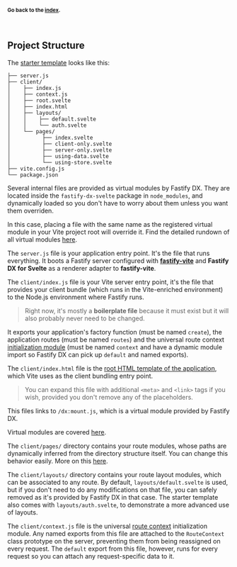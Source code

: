 <sub>**Go back to the [index](https://github.com/fastify/fastify-dx/blob/main/packages/fastify-dx-solid/README.md).**</sub>

<br>

## Project Structure

The [starter template](https://github.com/fastify/fastify-dx/tree/dev/starters/svelte) looks like this:

```
├── server.js
├── client/
│    ├── index.js
│    ├── context.js
│    ├── root.svelte
│    ├── index.html
│    ├── layouts/
│    │    ├── default.svelte
│    │    └── auth.svelte
│    └── pages/
│          ├── index.svelte
│          ├── client-only.svelte
│          ├── server-only.svelte
│          ├── using-data.svelte
│          └── using-store.svelte
├── vite.config.js
└── package.json
```
  
Several internal files are provided as virtual modules by Fastify DX. They are located inside the `fastify-dx-svelte` package in `node_modules`, and dynamically loaded so you don't have to worry about them unless you want them overriden. 

In this case, placing a file with the same name as the registered virtual module in your Vite project root will override it. Find the detailed rundown of all virtual modules [here][virtual-modules].

[virtual-modules]: https://github.com/fastify/fastify-dx/blob/main/docs/svelte/virtual-modules.md

The `server.js` file is your application entry point. It's the file that runs everything. It boots a Fastify server configured with [**fastify-vite**](https://github.com/fastify/fastify-vite) and **Fastify DX for Svelte** as a renderer adapter to **fastify-vite**. 

The `client/index.js` file is your Vite server entry point, it's the file that provides your client bundle (which runs in the Vite-enriched environment) to the Node.js environment where Fastify runs. 

> Right now, it's mostly a **boilerplate file** because it must exist but it will also probably never need to be changed.

It exports your application's factory function (must be named `create`), the application routes (must be named `routes`) and the universal route context [initialization module](https://github.com/fastify/fastify-dx/blob/main/docs/svelte/route-context.md#initialization-module) (must be named `context` and have a dynamic module import so Fastify DX can pick up `default` and named exports).

The `client/index.html` file is the [root HTML template of the application](https://vitejs.dev/guide/#index-html-and-project-root), which Vite uses as the client bundling entry point. 

> You can expand this file with additional `<meta>` and `<link>` tags if you wish, provided you don't remove any of the placeholders. 

This files links to `/dx:mount.js`, which is a virtual module provided by Fastify DX. 

Virtual modules are covered [here][virtual-modules].
  
The `client/pages/` directory contains your route modules, whose paths are dynamically inferred from the directory structure itself. You can change this behavior easily. More on this [here][routing-config].

[routing-config]: https://github.com/fastify/fastify-dx/blob/main/docs/svelte/routing-config.md

The `client/layouts/` directory contains your route layout modules, which can be associated to any route. By default, `layouts/default.svelte` is used, but if you don't need to do any modifications on that file, you can safely removed as it's provided by Fastify DX in that case. The starter template also comes with `layouts/auth.svelte`, to demonstrate a more advanced use of layouts.

[routing-config]: https://github.com/fastify/fastify-dx/blob/main/docs/svelte/routing-config.md

The `client/context.js` file is the universal [route context][route-context] initialization module. Any named exports from this file are attached to the `RouteContext` class prototype on the server, preventing them from being reassigned on every request. The `default` export from this file, however, runs for every request so you can attach any request-specific data to it.

[route-context]: https://github.com/fastify/fastify-dx/blob/main/docs/svelte/route-context.md
